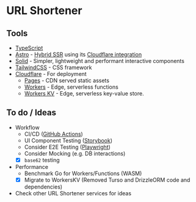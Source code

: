 # URL Shortener

## Tools

- [TypeScript](https://www.typescriptlang.org/)
- [Astro](https://astro.build/) - [Hybrid SSR](https://docs.astro.build/en/basics/rendering-modes/#on-demand-rendered) using its [Cloudflare integration](https://docs.astro.build/en/guides/integrations-guide/cloudflare/)
- [Solid](https://www.solidjs.com/) - Simpler, lightweight and performant interactive components
- [TailwindCSS](https://tailwindcss.com/) - CSS framework
- [Cloudflare](https://www.cloudflare.com/developer-platform/products/) - For deployment
  - [Pages](https://pages.cloudflare.com/) - CDN served static assets
  - [Workers](https://workers.cloudflare.com/) - Edge, serverless functions
  - [Workers KV](https://www.cloudflare.com/developer-platform/products/workers-kv/) - Edge, serverless key-value store.

## To do / Ideas

- Workflow
  - CI/CD ([GitHub Actions](https://github.com/features/actions))
  - UI Component Testing ([Storybook](https://storybook.js.org/))
  - Consider E2E Testing ([Playwright](https://playwright.dev/))
  - Consider Mocking (e.g. DB interactions)
  - [x] `base62` testing
- Performance
  - Benchmark Go for Workers/Functions (WASM)
  - [x] Migrate to WorkersKV (Removed Turso and DrizzleORM code and dependencies)
- Check other URL Shortener services for ideas

